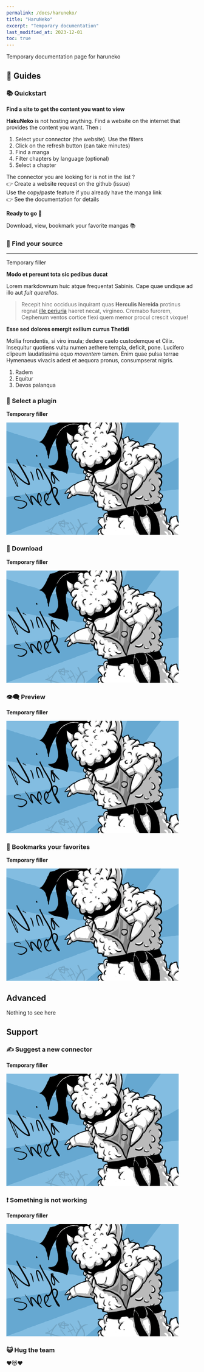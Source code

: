 ```yaml
---
permalink: /docs/haruneko/
title: "HaruNeko"
excerpt: "Temporary documentation"
last_modified_at: 2023-12-01
toc: true
---
```


Temporary documentation page for haruneko

🚀 Guides
----------------------------------------

### 📚 Quickstart

**Find a site to get the content you want to view**

<div class="border">
    <p>
        <strong>HakuNeko</strong> is not hosting anything. Find a website on
        the internet that provides the content you want. Then :
    </p>
    <ol>
        <li>
            Select your connector (the website).
            Use the filters
        </li>
        <li>
             Click on the refresh button (can take
            minutes)
        </li>
        <li>Find a manga</li>
        <li>
            Filter chapters by language (optional)
        </li>
        <li>Select a chapter</li>
    </ol>
    <p>
        The connector you are looking for is not in the list ?<br />
        👉 Create a website request on the github (issue)<br />
        Use the copy/paste feature if you already have the manga link<br />
        👉 See the documentation for details
    </p>
</div>

**Ready to go 🚀**

<div class="border">
    <p>Download, view, bookmark your favorite mangas 📚</p>
</div>

### 🔗 Find your source 
-----------------------------------------

Temporary filler

**Modo et pereunt tota sic pedibus ducat**

Lorem markdownum huic atque frequentat Sabinis. Cape quae undique ad illo aut
*fuit querellas*.

> Recepit hinc occiduus inquirant quas **Herculis Nereida** protinus regnat
> [ille periuria](http://www.example.com/) haeret necat, virgineo. Cremabo furorem,
> Cephenum ventos cortice flexi quem memor procul crescit vixque!

**Esse sed dolores emergit exilium currus Thetidi**

Mollia frondentis, si viro insula; dedere caelo custodemque et Cilix. Insequitur
quotiens vultu numen aethere templa, deficit, pone. Lucifero clipeum
laudatissima equo *moventem* tamen. Enim quae pulsa terrae Hymenaeus vivacis
adest et aequora pronus, consumpserat nigris.

1. Radem
2. Equitur
3. Devos palanqua

### 🔌 Select a plugin

**Temporary filler**

![reference layout](/assets/images/documentation/haruneko/ninja.png)


### 🔽 Download


**Temporary filler**

![reference layout](/assets/images/documentation/haruneko/ninja.png)

### 👁️‍🗨️ Preview

**Temporary filler**

![reference layout](/assets/images/documentation/haruneko/ninja.png)

### 🔖 Bookmarks your favorites


**Temporary filler**

![reference layout](/assets/images/documentation/haruneko/ninja.png)

Advanced
------------------------------

Nothing to see here

Support
------------------------------

### ✍ Suggest a new connector

**Temporary filler**

![reference layout](/assets/images/documentation/haruneko/ninja.png)

### ❗ Something is not working

**Temporary filler**

![reference layout](/assets/images/documentation/haruneko/ninja.png)

### 😺 Hug the team

❤😻❤
